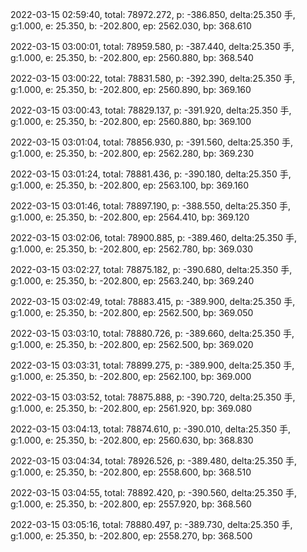2022-03-15 02:59:40, total: 78972.272, p: -386.850, delta:25.350 手, g:1.000, e: 25.350, b: -202.800, ep: 2562.030, bp: 368.610

2022-03-15 03:00:01, total: 78959.580, p: -387.440, delta:25.350 手, g:1.000, e: 25.350, b: -202.800, ep: 2560.880, bp: 368.540

2022-03-15 03:00:22, total: 78831.580, p: -392.390, delta:25.350 手, g:1.000, e: 25.350, b: -202.800, ep: 2560.890, bp: 369.160

2022-03-15 03:00:43, total: 78829.137, p: -391.920, delta:25.350 手, g:1.000, e: 25.350, b: -202.800, ep: 2560.880, bp: 369.100

2022-03-15 03:01:04, total: 78856.930, p: -391.560, delta:25.350 手, g:1.000, e: 25.350, b: -202.800, ep: 2562.280, bp: 369.230

2022-03-15 03:01:24, total: 78881.436, p: -390.180, delta:25.350 手, g:1.000, e: 25.350, b: -202.800, ep: 2563.100, bp: 369.160

2022-03-15 03:01:46, total: 78897.190, p: -388.550, delta:25.350 手, g:1.000, e: 25.350, b: -202.800, ep: 2564.410, bp: 369.120

2022-03-15 03:02:06, total: 78900.885, p: -389.460, delta:25.350 手, g:1.000, e: 25.350, b: -202.800, ep: 2562.780, bp: 369.030

2022-03-15 03:02:27, total: 78875.182, p: -390.680, delta:25.350 手, g:1.000, e: 25.350, b: -202.800, ep: 2563.240, bp: 369.240

2022-03-15 03:02:49, total: 78883.415, p: -389.900, delta:25.350 手, g:1.000, e: 25.350, b: -202.800, ep: 2562.500, bp: 369.050

2022-03-15 03:03:10, total: 78880.726, p: -389.660, delta:25.350 手, g:1.000, e: 25.350, b: -202.800, ep: 2562.500, bp: 369.020

2022-03-15 03:03:31, total: 78899.275, p: -389.900, delta:25.350 手, g:1.000, e: 25.350, b: -202.800, ep: 2562.100, bp: 369.000

2022-03-15 03:03:52, total: 78875.888, p: -390.720, delta:25.350 手, g:1.000, e: 25.350, b: -202.800, ep: 2561.920, bp: 369.080

2022-03-15 03:04:13, total: 78874.610, p: -390.010, delta:25.350 手, g:1.000, e: 25.350, b: -202.800, ep: 2560.630, bp: 368.830

2022-03-15 03:04:34, total: 78926.526, p: -389.480, delta:25.350 手, g:1.000, e: 25.350, b: -202.800, ep: 2558.600, bp: 368.510

2022-03-15 03:04:55, total: 78892.420, p: -390.560, delta:25.350 手, g:1.000, e: 25.350, b: -202.800, ep: 2557.920, bp: 368.560

2022-03-15 03:05:16, total: 78880.497, p: -389.730, delta:25.350 手, g:1.000, e: 25.350, b: -202.800, ep: 2558.270, bp: 368.500